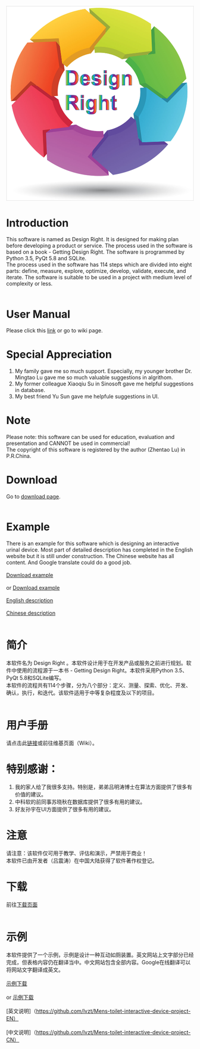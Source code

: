 ![](https://github.com/lvzt/Design-Right-software/blob/master/pic/Desigh%20Right%20Logo.jpg)<br/>
# Introduction<br/>
This software is named as Design Right. It is designed for making plan before developing a product or service. The process used in the software is based on a book - Getting Design Right. The software is programmed by Python 3.5, PyQt 5.8 and SQLite.<br/>
The process used in the software has 114 steps which are divided into eight parts: define, measure, explore, optimize, develop, validate, execute, and iterate. The software is suitable to be used in a project with medium level of complexity or less.<br/>
<br/>
# User Manual<br/>
Please click this [link](https://github.com/lvzt/Design-Right-software/wiki/User-Manual) or go to wiki page.<br/>
# Special Appreciation<br/>
1. My family gave me so much support. Especially, my younger brother Dr. Mingtao Lu gave me so much valuable suggestions in algrithom.
2. My former colleague Xiaoqiu Su in Sinosoft gave me helpful suggestions in database.
3. My best friend Yu Sun gave me helpfule suggestions in UI.
###
# Note<br/>
Please note: this software can be used for education, evaluation and presentation and CANNOT be used in commercial!<br/>
The copyright of this software is registered by the author (Zhentao Lu) in P.R.China.<br/>
# Download<br/>
Go to [download page](https://github.com/lvzt/Design-Right-software/wiki/Download-(%E4%B8%8B%E8%BD%BD)).<br/>
<br/>
# Example<br/>
There is an example for this software which is designing an interactive urinal device. Most part of detailed description has completed in the English website but it is still under construction. The Chinese website has all content. And Google translate could do a good job.<br/>
<br/>
[Download example](https://github.com/lvzt/Design-Right-software/blob/master/example/Interactive%20Urinal%20Device_CN.rar)<br/>
<br/>
or
[Download example](https://sourceforge.net/projects/design-right-software/files/Example/Interactive%20Urinal%20Device_CN.rar/download)<br/>
<br/>
[English description](https://github.com/lvzt/Mens-toilet-interactive-device-project-EN)<br/>
<br/>
[Chinese description](https://github.com/lvzt/Mens-toilet-interactive-device-project-CN)<br/>
<br/>
# 简介<br/>
本软件名为 Design Right 。本软件设计用于在开发产品或服务之前进行规划。软件中使用的流程源于一本书 - Getting Design Right。本软件采用Python 3.5、PyQt 5.8和SQLite编写。<br/>
本软件的流程共有114个步骤，分为八个部分：定义、测量、探索、优化、开发、确认，执行，和迭代。该软件适用于中等复杂程度及以下的项目。<br/>
<br/>
# 用户手册<br/>
请点击此[链接](https://github.com/lvzt/Design-Right-software/wiki/%E7%94%A8%E6%88%B7%E6%89%8B%E5%86%8C)或前往维基页面（Wiki）。<br/>
# 特别感谢：<br/>
1. 我的家人给了我很多支持。特别是，弟弟吕明涛博士在算法方面提供了很多有价值的建议。
2. 中科软的前同事苏晓秋在数据库提供了很多有用的建议。
3. 好友孙宇在UI方面提供了很多有用的建议。
###
# 注意<br/>
请注意：该软件仅可用于教学、评估和演示，严禁用于商业！<br/>
本软件已由开发者（吕震涛）在中国大陆获得了软件著作权登记。<br/>
# 下载<br/>
前往[下载页面](https://github.com/lvzt/Design-Right-software/wiki/Download-(%E4%B8%8B%E8%BD%BD))<br/>
<br/>
# 示例<br/>
本软件提供了一个示例，示例是设计一种互动如厕装置。英文网站上文字部分已经完成，但表格内容仍在翻译当中。中文网站包含全部内容。Google在线翻译可以将网站文字翻译成英文。<br/>
<br/>
[示例下载](https://github.com/lvzt/Design-Right-software/blob/master/example/Interactive%20Urinal%20Device_CN.rar)<br/>
<br/>
or
[示例下载](https://sourceforge.net/projects/design-right-software/files/Example/Interactive%20Urinal%20Device_CN.rar/download)<br/>
<br/>
[英文说明]（https://github.com/lvzt/Mens-toilet-interactive-device-project-EN）<br/>
<br/>
[中文说明]（https://github.com/lvzt/Mens-toilet-interactive-device-project-CN）<br/>
<br/>
